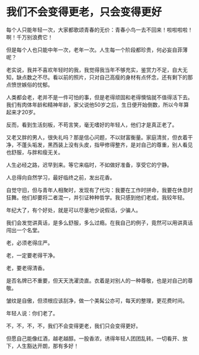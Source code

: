 # 我们不会变得更老，只会变得更好

每个人只能年轻一次，大家都歌颂青春的无价：青春小鸟一去不回来！啦啦啦啦！啊！千万别浪费它！ 

但是每个人也只能中年一次，老年一次。人生每一个阶段都珍贵，何必妄自菲薄呢？ 

老实说，我并不喜欢年轻时的我，我觉得我当年不够充实，鉴赏力不足，自大无知，缺点数之不尽。看以前的照片，只对自己高瘦的身材有点怀念，还有剩下的那点愤世嫉俗的忧郁。 

人类都会老，老并不是一件可怕的事，但是老得顽固和老得懊恼就不值得活下去。我们有肉体年龄和精神年龄，家父说他50岁之后，生日便开始倒数，所以今年算起来才20岁。 

反而，看到生活刻板，不苟言笑，毫无嗜好的年轻人，他们才是真正老了。 

又老又胖的男人，很失礼吗？那是信心问题，不以财富衡量。家庭清贫，但衣着干净，不蓬头垢发，黑西装上没有头皮，指甲修得整齐，是对自己的尊重，别人看见也舒服，与胖和瘦无关。 

人生必经之路，迟早到来。等它来临时，不如做好准备，享受它的宁静。 

人总得向自然学习，最好临终之前，发出花香。 

自觉守旧，但与青年人相聚时，发现有了代沟：我要在工作时拼命，我要在休息时狂舞。他们却要将二者混一，并引证种种哲学。我只感到他们老成，我较年轻。 

年纪大了，有个好处，就是可以尽量地少说假话，少骗人。 

我们会发觉讲真话，是多么舒服，多么过瘾。在我自己的例子，竟然可以用讲真话闯出一个名堂。 

老，必须老得庄严。 

老，一定要老得干净。 

老，要老得清香。 

是否名牌已不重要，但天天洗濯烫直。衣着是对别人的一种尊敬，也是对自己的尊敬。 

皱纹是自傲，但须根应该刮净，做一个美髯公亦可，每天的整理，更花费时间。 

年轻人说：你们老了。 

不，不，不，不，我们不会变得更老，我们只会变得更好。 

但愿自己能像红酒，越老越醇。一股香浓，诱得年轻人团团乱转。一切看开、放下，人生豁达开朗，那有多好！